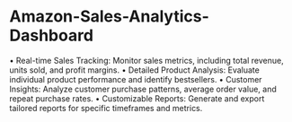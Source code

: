 # Amazon-Sales-Analytics-Dashboard
•	Real-time Sales Tracking: Monitor sales metrics, including total revenue, units sold, and profit margins.
•	Detailed Product Analysis: Evaluate individual product performance and identify bestsellers.
•	Customer Insights: Analyze customer purchase patterns, average order value, and repeat purchase rates.
•	Customizable Reports: Generate and export tailored reports for specific timeframes and metrics.
